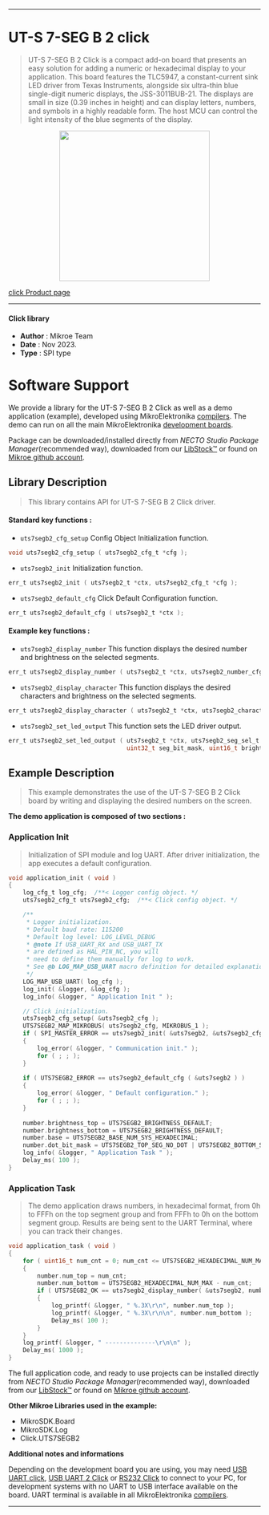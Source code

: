 
---
# UT-S 7-SEG B 2 click

> UT-S 7-SEG B 2 Click is a compact add-on board that presents an easy solution for adding a numeric or hexadecimal display to your application. This board features the TLC5947, a constant-current sink LED driver from Texas Instruments, alongside six ultra-thin blue single-digit numeric displays, the JSS-3011BUB-21. The displays are small in size (0.39 inches in height) and can display letters, numbers, and symbols in a highly readable form. The host MCU can control the light intensity of the blue segments of the display.

<p align="center">
  <img src="https://download.mikroe.com/images/click_for_ide/uts7segb2_click.png" height=300px>
</p>

[click Product page](https://www.mikroe.com/ut-s-7-seg-b-2-click)

---


#### Click library

- **Author**        : Mikroe Team
- **Date**          : Nov 2023.
- **Type**          : SPI type


# Software Support

We provide a library for the UT-S 7-SEG B 2 Click
as well as a demo application (example), developed using MikroElektronika
[compilers](https://www.mikroe.com/necto-studio).
The demo can run on all the main MikroElektronika [development boards](https://www.mikroe.com/development-boards).

Package can be downloaded/installed directly from *NECTO Studio Package Manager*(recommended way), downloaded from our [LibStock&trade;](https://libstock.mikroe.com) or found on [Mikroe github account](https://github.com/MikroElektronika/mikrosdk_click_v2/tree/master/clicks).

## Library Description

> This library contains API for UT-S 7-SEG B 2 Click driver.

#### Standard key functions :

- `uts7segb2_cfg_setup` Config Object Initialization function.
```c
void uts7segb2_cfg_setup ( uts7segb2_cfg_t *cfg );
```

- `uts7segb2_init` Initialization function.
```c
err_t uts7segb2_init ( uts7segb2_t *ctx, uts7segb2_cfg_t *cfg );
```

- `uts7segb2_default_cfg` Click Default Configuration function.
```c
err_t uts7segb2_default_cfg ( uts7segb2_t *ctx );
```

#### Example key functions :

- `uts7segb2_display_number` This function displays the desired number and brightness on the selected segments.
```c
err_t uts7segb2_display_number ( uts7segb2_t *ctx, uts7segb2_number_cfg_t number );
```

- `uts7segb2_display_character` This function displays the desired characters and brightness on the selected segments.
```c
err_t uts7segb2_display_character ( uts7segb2_t *ctx, uts7segb2_character_cfg_t ascii_char );
```

- `uts7segb2_set_led_output` This function sets the LED driver output.
```c
err_t uts7segb2_set_led_output ( uts7segb2_t *ctx, uts7segb2_seg_sel_t seg_sel, 
                                 uint32_t seg_bit_mask, uint16_t brightness );
```

## Example Description

> This example demonstrates the use of the UT-S 7-SEG B 2 Click board
> by writing and displaying the desired numbers on the screen.

**The demo application is composed of two sections :**

### Application Init

> Initialization of SPI module and log UART.
> After driver initialization, the app executes a default configuration.

```c
void application_init ( void )
{
    log_cfg_t log_cfg;  /**< Logger config object. */
    uts7segb2_cfg_t uts7segb2_cfg;  /**< Click config object. */

    /** 
     * Logger initialization.
     * Default baud rate: 115200
     * Default log level: LOG_LEVEL_DEBUG
     * @note If USB_UART_RX and USB_UART_TX 
     * are defined as HAL_PIN_NC, you will 
     * need to define them manually for log to work. 
     * See @b LOG_MAP_USB_UART macro definition for detailed explanation.
     */
    LOG_MAP_USB_UART( log_cfg );
    log_init( &logger, &log_cfg );
    log_info( &logger, " Application Init " );

    // Click initialization.
    uts7segb2_cfg_setup( &uts7segb2_cfg );
    UTS7SEGB2_MAP_MIKROBUS( uts7segb2_cfg, MIKROBUS_1 );
    if ( SPI_MASTER_ERROR == uts7segb2_init( &uts7segb2, &uts7segb2_cfg ) )
    {
        log_error( &logger, " Communication init." );
        for ( ; ; );
    }
    
    if ( UTS7SEGB2_ERROR == uts7segb2_default_cfg ( &uts7segb2 ) )
    {
        log_error( &logger, " Default configuration." );
        for ( ; ; );
    }
    
    number.brightness_top = UTS7SEGB2_BRIGHTNESS_DEFAULT;
    number.brightness_bottom = UTS7SEGB2_BRIGHTNESS_DEFAULT;
    number.base = UTS7SEGB2_BASE_NUM_SYS_HEXADECIMAL;
    number.dot_bit_mask = UTS7SEGB2_TOP_SEG_NO_DOT | UTS7SEGB2_BOTTOM_SEG_NO_DOT;
    log_info( &logger, " Application Task " );
    Delay_ms( 100 );
}
```

### Application Task

> The demo application draws numbers, in hexadecimal format, 
> from 0h to FFFh on the top segment group and from FFFh to 0h on the bottom segment group.
> Results are being sent to the UART Terminal, where you can track their changes.

```c
void application_task ( void )
{
    for ( uint16_t num_cnt = 0; num_cnt <= UTS7SEGB2_HEXADECIMAL_NUM_MAX; num_cnt++ )
    {
        number.num_top = num_cnt;
        number.num_bottom = UTS7SEGB2_HEXADECIMAL_NUM_MAX - num_cnt;
        if ( UTS7SEGB2_OK == uts7segb2_display_number( &uts7segb2, number ) )
        {
            log_printf( &logger, " %.3X\r\n", number.num_top );
            log_printf( &logger, " %.3X\r\n\n", number.num_bottom );
            Delay_ms( 100 );
        }
    }
    log_printf( &logger, " --------------\r\n\n" );
    Delay_ms( 1000 );
}
```

The full application code, and ready to use projects can be installed directly from *NECTO Studio Package Manager*(recommended way), downloaded from our [LibStock&trade;](https://libstock.mikroe.com) or found on [Mikroe github account](https://github.com/MikroElektronika/mikrosdk_click_v2/tree/master/clicks).

**Other Mikroe Libraries used in the example:**

- MikroSDK.Board
- MikroSDK.Log
- Click.UTS7SEGB2

**Additional notes and informations**

Depending on the development board you are using, you may need
[USB UART click](https://www.mikroe.com/usb-uart-click),
[USB UART 2 Click](https://www.mikroe.com/usb-uart-2-click) or
[RS232 Click](https://www.mikroe.com/rs232-click) to connect to your PC, for
development systems with no UART to USB interface available on the board. UART
terminal is available in all MikroElektronika
[compilers](https://shop.mikroe.com/compilers).

---

